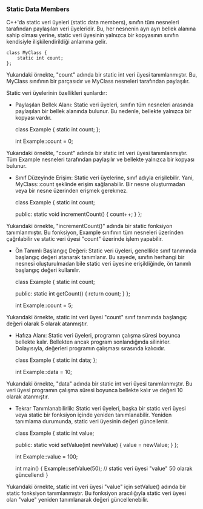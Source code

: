 ### Static Data Members

C++'da static veri üyeleri (static data members), sınıfın tüm nesneleri tarafından paylaşılan veri üyeleridir. Bu, her nesnenin ayrı ayrı bellek alanına sahip olması yerine, static veri üyesinin yalnızca bir kopyasının sınıfın kendisiyle ilişkilendirildiği anlamına gelir.

    class MyClass {
        static int count;
    };

Yukarıdaki örnekte, "count" adında bir static int veri üyesi tanımlanmıştır. Bu, MyClass sınıfının bir parçasıdır ve MyClass nesneleri tarafından paylaşılır.

Static veri üyelerinin özellikleri şunlardır:

- Paylaşılan Bellek Alanı: Static veri üyeleri, sınıfın tüm nesneleri arasında paylaşılan bir bellek alanında bulunur. Bu nedenle, bellekte yalnızca bir kopyası vardır.

    class Example {
        static int count;
    };

    int Example::count = 0;

Yukarıdaki örnekte, "count" adında bir static int veri üyesi tanımlanmıştır. Tüm Example nesneleri tarafından paylaşılır ve bellekte yalnızca bir kopyası bulunur.

- Sınıf Düzeyinde Erişim: Static veri üyelerine, sınıf adıyla erişilebilir. Yani, MyClass::count şeklinde erişim sağlanabilir. Bir nesne oluşturmadan veya bir nesne üzerinden erişmek gerekmez.

    class Example {
        static int count;

    public:
        static void incrementCount() {
            count++;
        }
    };

Yukarıdaki örnekte, "incrementCount()" adında bir static fonksiyon tanımlanmıştır. Bu fonksiyon, Example sınıfının tüm nesneleri üzerinden çağrılabilir ve static veri üyesi "count" üzerinde işlem yapabilir.

- Ön Tanımlı Başlangıç Değeri: Static veri üyeleri, genellikle sınıf tanımında başlangıç değeri atanarak tanımlanır. Bu sayede, sınıfın herhangi bir nesnesi oluşturulmadan bile static veri üyesine erişildiğinde, ön tanımlı başlangıç değeri kullanılır.

    class Example {
        static int count;

    public:
        static int getCount() {
            return count;
        }
    };

    int Example::count = 5;

Yukarıdaki örnekte, static int veri üyesi "count" sınıf tanımında başlangıç değeri olarak 5 olarak atanmıştır.

- Hafıza Alanı: Static veri üyeleri, programın çalışma süresi boyunca bellekte kalır. Bellekten ancak program sonlandığında silinirler. Dolayısıyla, değerleri programın çalışması sırasında kalıcıdır.

    class Example {
        static int data;
    };

    int Example::data = 10;

Yukarıdaki örnekte, "data" adında bir static int veri üyesi tanımlanmıştır. Bu veri üyesi programın çalışma süresi boyunca bellekte kalır ve değeri 10 olarak atanmıştır.

- Tekrar Tanımlanabilirlik: Static veri üyeleri, başka bir static veri üyesi veya static bir fonksiyon içinde yeniden tanımlanabilir. Yeniden tanımlama durumunda, static veri üyesinin değeri güncellenir.

    class Example {
        static int value;

    public:
        static void setValue(int newValue) {
            value = newValue;
        }
    };

    int Example::value = 100;

    int main() {
        Example::setValue(50);
        // static veri üyesi "value" 50 olarak güncellendi
    }

Yukarıdaki örnekte, static int veri üyesi "value" için setValue() adında bir static fonksiyon tanımlanmıştır. Bu fonksiyon aracılığıyla static veri üyesi olan "value" yeniden tanımlanarak değeri güncellenebilir.